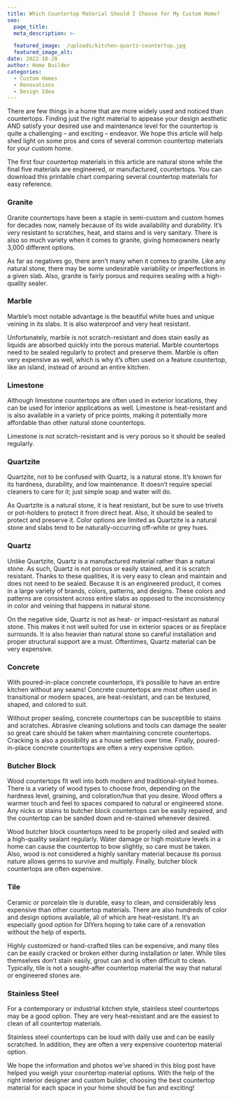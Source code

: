 ```yaml
---
title: Which Countertop Material Should I Choose for My Custom Home?
seo:
  page_title:
  meta_description: >-

  featured_image:  /uploads/kitchen-quartz-countertop.jpg
  featured_image_alt:
date: 2022-10-28
author: Home Builder
categories:
  - Custom Homes
  - Renovations
  - Design Idea
---
```


There are few things in a home that are more widely used and noticed than countertops. Finding just the right material to appease your design aesthetic AND satisfy your desired use and maintenance level for the countertop is quite a challenging – and exciting – endeavor. We hope this article will help shed light on some pros and cons of several common countertop materials for your custom home.

The first four countertop materials in this article are natural stone while the final five materials are engineered, or manufactured, countertops. You can download this printable chart comparing several countertop materials for easy reference.

### Granite

Granite countertops have been a staple in semi-custom and custom homes for decades now, namely because of its wide availability and durability. It’s very resistant to scratches, heat, and stains and is very sanitary. There is also so much variety when it comes to granite, giving homeowners nearly 3,000 different options.

As far as negatives go, there aren’t many when it comes to granite. Like any natural stone, there may be some undesirable variability or imperfections in a given slab. Also, granite is fairly porous and requires sealing with a high-quality sealer.

### Marble

Marble’s most notable advantage is the beautiful white hues and unique veining in its slabs. It is also waterproof and very heat resistant.

Unfortunately, marble is not scratch-resistant and does stain easily as liquids are absorbed quickly into the porous material. Marble countertops need to be sealed regularly to protect and preserve them. Marble is often very expensive as well, which is why it’s often used on a feature countertop, like an island, instead of around an entire kitchen.

### Limestone

Although limestone countertops are often used in exterior locations, they can be used for interior applications as well. Limestone is heat-resistant and is also available in a variety of price points, making it potentially more affordable than other natural stone countertops.

Limestone is not scratch-resistant and is very porous so it should be sealed regularly.

### Quartzite

Quartzite, not to be confused with Quartz, is a natural stone. It’s known for its hardness, durability, and low maintenance. It doesn’t require special cleaners to care for it; just simple soap and water will do.

As Quartzite is a natural stone, it is heat resistant, but be sure to use trivets or pot-holders to protect it from direct heat. Also, it should be sealed to protect and preserve it. Color options are limited as Quartzite is a natural stone and slabs tend to be naturally-occurring off-white or grey hues.

### Quartz

Unlike Quartzite, Quartz is a manufactured material rather than a natural stone. As such, Quartz is not porous or easily stained, and it is scratch resistant. Thanks to these qualities, it is very easy to clean and maintain and does not need to be sealed. Because it is an engineered product, it comes in a large variety of brands, colors, patterns, and designs. These colors and patterns are consistent across entire slabs as opposed to the inconsistency in color and veining that happens in natural stone.

On the negative side, Quartz is not as heat- or impact-resistant as natural stone. This makes it not well suited for use in exterior spaces or as fireplace surrounds. It is also heavier than natural stone so careful installation and proper structural support are a must. Oftentimes, Quartz material can be very expensive.

### Concrete

With poured-in-place concrete countertops, it’s possible to have an entire kitchen without any seams! Concrete countertops are most often used in transitional or modern spaces, are heat-resistant, and can be textured, shaped, and colored to suit.

Without proper sealing, concrete countertops can be susceptible to stains and scratches. Abrasive cleaning solutions and tools can damage the sealer so great care should be taken when maintaining concrete countertops. Cracking is also a possibility as a house settles over time. Finally, poured-in-place concrete countertops are often a very expensive option.

### Butcher Block

Wood countertops fit well into both modern and traditional-styled homes. There is a variety of wood types to choose from, depending on the hardness level, graining, and coloration/hue that you desire. Wood offers a warmer touch and feel to spaces compared to natural or engineered stone. Any nicks or stains to butcher block countertops can be easily repaired, and the countertop can be sanded down and re-stained whenever desired.

Wood butcher block countertops need to be properly oiled and sealed with a high-quality sealant regularly. Water damage or high moisture levels in a home can cause the countertop to bow slightly, so care must be taken. Also, wood is not considered a highly sanitary material because its porous nature allows germs to survive and multiply. Finally, butcher block countertops are often expensive.

### Tile

Ceramic or porcelain tile is durable, easy to clean, and considerably less expensive than other countertop materials. There are also hundreds of color and design options available, all of which are heat-resistant. It’s an especially good option for DIYers hoping to take care of a renovation without the help of experts.

Highly customized or hand-crafted tiles can be expensive, and many tiles can be easily cracked or broken either during installation or later. While tiles themselves don’t stain easily, grout can and is often difficult to clean. Typically, tile is not a sought-after countertop material the way that natural or engineered stones are.

### Stainless Steel

For a contemporary or industrial kitchen style, stainless steel countertops may be a good option. They are very heat-resistant and are the easiest to clean of all countertop materials.

Stainless steel countertops can be loud with daily use and can be easily scratched. In addition, they are often a very expensive countertop material option.

We hope the information and photos we’ve shared in this blog post have helped you weigh your countertop material options. With the help of the right interior designer and custom builder, choosing the best countertop material for each space in your home should be fun and exciting!